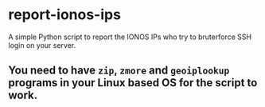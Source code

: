 # report-ionos-ips
A simple Python script to report the IONOS IPs who try to bruterforce SSH login on your server.

## You need to have `zip`, `zmore` and `geoiplookup` programs in your Linux based OS for the script to work. 
